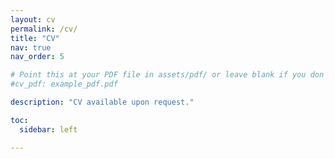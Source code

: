 ```yaml
---
layout: cv
permalink: /cv/
title: "CV"
nav: true
nav_order: 5

# Point this at your PDF file in assets/pdf/ or leave blank if you don’t want the button.
#cv_pdf: example_pdf.pdf  

description: "CV available upon request."

toc:
  sidebar: left

---
```

<!-- 

  If you need notes on how to customize this page, put them _after_ the front matter.
  For example: “To remove the PDF button entirely, delete the `cv_pdf:` line above.”
-->
